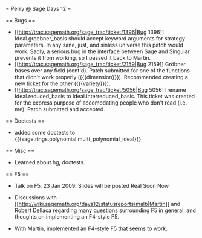 = Perry @ Sage Days 12 =

== Bugs ==

 * [[http://trac.sagemath.org/sage_trac/ticket/1396|Bug 1396]] Ideal.groebner_basis should accept keyword arguments for strategy parameters. In any sane, just, and sinless universe this patch would work. Sadly, a serious bug in the interface between Sage and Singular prevents it from working, so I passed it back to Martin.
 * [[http://trac.sagemath.org/sage_trac/ticket/2159|Bug 2159]] Gröbner bases over any field (cont'd). Patch submitted for one of the functions that didn't work properly ({{{dimension}}}). Recommended creating a new ticket for the other ({{{variety}}}).
 * [[http://trac.sagemath.org/sage_trac/ticket/5056|Bug 5056]] rename Ideal.reduced_basis to Ideal.interreduced_basis. This ticket was created for the express purpose of accomodating people who don't read (i.e. me). Patch submitted and accepted.

== Doctests ==

  * added some doctests to {{{sage.rings.polynomial.multi_polynomial_ideal}}}

== Misc ==

 * Learned about hg, doctests.

== F5 ==

 * Talk on F5, 23 Jan 2009. Slides will be posted Real Soon Now.

 * Discussions with [[http://wiki.sagemath.org/days12/statusreports/malb|Martin]] and Robert Dellaca regarding many questions surrounding F5 in general, and thoughts on implementing an F4-style F5.

 * With Martin, implemented an F4-style F5 that seems to work.
